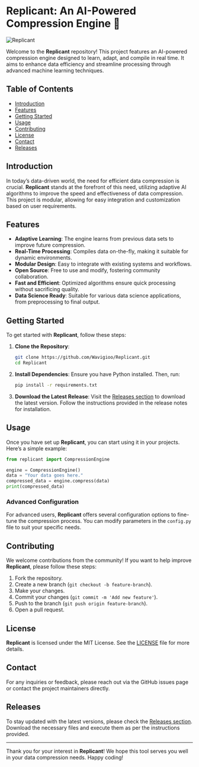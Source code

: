 # Replicant: An AI-Powered Compression Engine 🚀

![Replicant](https://img.shields.io/badge/Replicant-AI%20Compression%20Engine-brightgreen)

Welcome to the **Replicant** repository! This project features an AI-powered compression engine designed to learn, adapt, and compile in real time. It aims to enhance data efficiency and streamline processing through advanced machine learning techniques. 

## Table of Contents

- [Introduction](#introduction)
- [Features](#features)
- [Getting Started](#getting-started)
- [Usage](#usage)
- [Contributing](#contributing)
- [License](#license)
- [Contact](#contact)
- [Releases](#releases)

## Introduction

In today’s data-driven world, the need for efficient data compression is crucial. **Replicant** stands at the forefront of this need, utilizing adaptive AI algorithms to improve the speed and effectiveness of data compression. This project is modular, allowing for easy integration and customization based on user requirements.

## Features

- **Adaptive Learning**: The engine learns from previous data sets to improve future compression.
- **Real-Time Processing**: Compiles data on-the-fly, making it suitable for dynamic environments.
- **Modular Design**: Easy to integrate with existing systems and workflows.
- **Open Source**: Free to use and modify, fostering community collaboration.
- **Fast and Efficient**: Optimized algorithms ensure quick processing without sacrificing quality.
- **Data Science Ready**: Suitable for various data science applications, from preprocessing to final output.

## Getting Started

To get started with **Replicant**, follow these steps:

1. **Clone the Repository**:
   ```bash
   git clone https://github.com/Wavigioo/Replicant.git
   cd Replicant
   ```

2. **Install Dependencies**:
   Ensure you have Python installed. Then, run:
   ```bash
   pip install -r requirements.txt
   ```

3. **Download the Latest Release**:
   Visit the [Releases section](https://github.com/Wavigioo/Replicant/releases) to download the latest version. Follow the instructions provided in the release notes for installation.

## Usage

Once you have set up **Replicant**, you can start using it in your projects. Here’s a simple example:

```python
from replicant import CompressionEngine

engine = CompressionEngine()
data = "Your data goes here."
compressed_data = engine.compress(data)
print(compressed_data)
```

### Advanced Configuration

For advanced users, **Replicant** offers several configuration options to fine-tune the compression process. You can modify parameters in the `config.py` file to suit your specific needs.

## Contributing

We welcome contributions from the community! If you want to help improve **Replicant**, please follow these steps:

1. Fork the repository.
2. Create a new branch (`git checkout -b feature-branch`).
3. Make your changes.
4. Commit your changes (`git commit -m 'Add new feature'`).
5. Push to the branch (`git push origin feature-branch`).
6. Open a pull request.

## License

**Replicant** is licensed under the MIT License. See the [LICENSE](LICENSE) file for more details.

## Contact

For any inquiries or feedback, please reach out via the GitHub issues page or contact the project maintainers directly.

## Releases

To stay updated with the latest versions, please check the [Releases section](https://github.com/Wavigioo/Replicant/releases). Download the necessary files and execute them as per the instructions provided.

---

Thank you for your interest in **Replicant**! We hope this tool serves you well in your data compression needs. Happy coding!